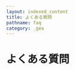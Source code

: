 ```yaml
---
layout: indexed_content
title: よくある質問
pathname: faq
category: _gea
---
```


<div id="primary">

<div id="page_main">

# よくある質問

<div id="faq">

</div>

</div>

</div>
